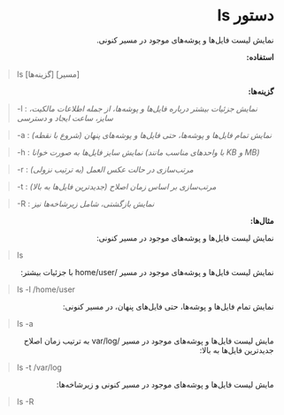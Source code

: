 <div dir="rtl">


# دستور ls

نمایش لیست فایل‌ها و پوشه‌های موجود در مسیر کنونی.

**استفاده:**

</div>

> ls [گزینه‌ها] [مسیر]


<div dir="rtl">
  
**گزینه‌ها:**

</div>


> -l : *نمایش جزئیات بیشتر درباره فایل‌ها و پوشه‌ها، از جمله اطلاعات مالکیت، سایز، ساعت ایجاد و دسترسی*

> -a : *نمایش تمام فایل‌ها و پوشه‌ها، حتی فایل‌ها و پوشه‌های پنهان (شروع با نقطه)*

> -h : *نمایش سایز فایل‌ها به صورت خوانا (با واحدهای مناسب مانند KB و MB)*

> -r : *مرتب‌سازی در حالت عکس العمل (به ترتیب نزولی)*

> -t : *مرتب‌سازی بر اساس زمان اصلاح (جدیدترین فایل‌ها به بالا)*

> -R : *نمایش بازگشتی، شامل زیرشاخه‌ها نیز*


<div dir="rtl">
  
**مثال‌ها:**

نمایش لیست فایل‌ها و پوشه‌های موجود در مسیر کنونی:

</div>

> ls

<div dir="rtl">
  
نمایش لیست فایل‌ها و پوشه‌های موجود در مسیر /home/user با جزئیات بیشتر:

</div>

> ls -l /home/user

<div dir="rtl">
  
نمایش تمام فایل‌ها و پوشه‌ها، حتی فایل‌های پنهان، در مسیر کنونی:

</div>

> ls -a

<div dir="rtl">
  
مایش لیست فایل‌ها و پوشه‌های موجود در مسیر /var/log به ترتیب زمان اصلاح جدیدترین فایل‌ها به بالا:

</div>

> ls -t /var/log

<div dir="rtl">
  
مایش لیست فایل‌ها و پوشه‌های موجود در مسیر کنونی و زیرشاخه‌ها:

</div>

> ls -R
